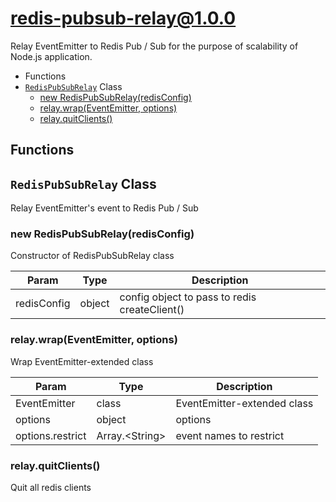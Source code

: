 <!-- // Code generated by coz. DO NOT EDIT. -->
# redis-pubsub-relay@1.0.0

Relay EventEmitter to Redis Pub / Sub for the purpose of scalability of Node.js application.

+ Functions
+ [`RedisPubSubRelay`](#redis-pubsub-relay-classes) Class
  + [new RedisPubSubRelay(redisConfig)](#redis-pubsub-relay-classes-redis-pub-sub-relay-constructor)
  + [relay.wrap(EventEmitter, options)](#redis-pubsub-relay-classes-redis-pub-sub-relay-wrap)
  + [relay.quitClients()](#redis-pubsub-relay-classes-redis-pub-sub-relay-quitClients)

## Functions



<a class='md-heading-link' name="redis-pubsub-relay-classes"></a>

## `RedisPubSubRelay` Class

Relay EventEmitter&#x27;s event to Redis Pub / Sub




<a class='md-heading-link' name="redis-pubsub-relay-classes-redis-pub-sub-relay-constructor" ></a>

### new RedisPubSubRelay(redisConfig)

Constructor of RedisPubSubRelay class

| Param | Type | Description |
| ----- | --- | -------- |
| redisConfig | object | config object to pass to redis createClient() |


<a class='md-heading-link' name="redis-pubsub-relay-classes-redis-pub-sub-relay-wrap" ></a>

### relay.wrap(EventEmitter, options)

Wrap EventEmitter-extended class

| Param | Type | Description |
| ----- | --- | -------- |
| EventEmitter | class | EventEmitter-extended class |
| options | object | options |
| options.restrict | Array.&lt;String&gt; | event names to restrict |


<a class='md-heading-link' name="redis-pubsub-relay-classes-redis-pub-sub-relay-quitClients" ></a>

### relay.quitClients()

Quit all redis clients



